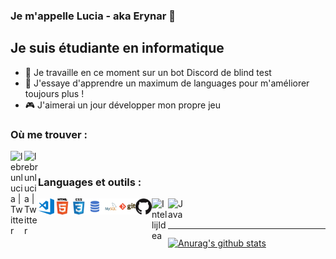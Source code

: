 ### Je m'appelle Lucia - aka Erynar 👋

## Je suis étudiante en informatique
- 🎵 Je travaille en ce moment sur un bot Discord de blind test
- 💪 J'essaye d'apprendre un maximum de languages pour m'améliorer toujours plus !
- 🎮 J'aimerai un jour développer mon propre jeu

### Où me trouver :

[<img align="left" alt="lebrunlucia | Twitter" width="22px" src="https://cdn.jsdelivr.net/npm/simple-icons@v3/icons/twitter.svg" />][twitter]
[<img align="left" alt="lebrunlucia | Twitter" width="22px" src="https://cdn.jsdelivr.net/npm/simple-icons@v3/icons/reddit.svg" />][reddit]

<br />

### Languages et outils :

<img align="left" alt="Visual Studio Code" width="26px" src="https://raw.githubusercontent.com/github/explore/80688e429a7d4ef2fca1e82350fe8e3517d3494d/topics/visual-studio-code/visual-studio-code.png" />

<img align="left" alt="HTML5" width="26px" src="https://raw.githubusercontent.com/github/explore/80688e429a7d4ef2fca1e82350fe8e3517d3494d/topics/html/html.png" />

<img align="left" alt="CSS3" width="26px" src="https://raw.githubusercontent.com/github/explore/80688e429a7d4ef2fca1e82350fe8e3517d3494d/topics/css/css.png" />

<img align="left" alt="SQL" width="26px" src="https://raw.githubusercontent.com/github/explore/80688e429a7d4ef2fca1e82350fe8e3517d3494d/topics/sql/sql.png" />

<img align="left" alt="MySQL" width="26px" src="https://raw.githubusercontent.com/github/explore/80688e429a7d4ef2fca1e82350fe8e3517d3494d/topics/mysql/mysql.png" />

<img align="left" alt="Git" width="26px" src="https://raw.githubusercontent.com/github/explore/80688e429a7d4ef2fca1e82350fe8e3517d3494d/topics/git/git.png" />

<img align="left" alt="GitHub" width="26px" src="https://raw.githubusercontent.com/github/explore/78df643247d429f6cc873026c0622819ad797942/topics/github/github.png" />

<img align="left" alt="IntellijIdea" width="26px" src="https://cdn.jsdelivr.net/npm/simple-icons@v3/icons/intellijidea.svg" />

<img align="left" alt="Java" width="26px" src="https://cdn.jsdelivr.net/npm/simple-icons@v3/icons/java.svg" />

<br />
<br />

---

[![Anurag's github stats](https://github-readme-stats.vercel.app/api?username=Erynar)](https://github.com/anuraghazra/github-readme-stats)

[twitter]: https://twitter.com/lebrunlucia
[reddit]: https://www.reddit.com/user/erynar

